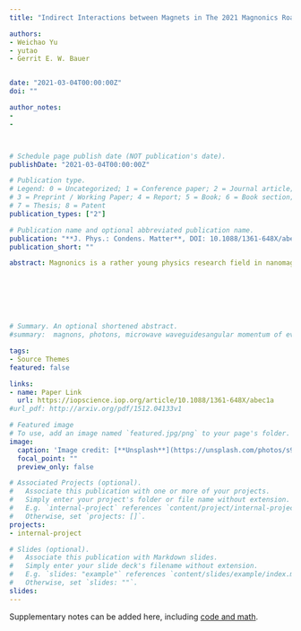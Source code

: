 ```yaml
---
title: "Indirect Interactions between Magnets in The 2021 Magnonics Roadmap (Perspective Article),"

authors:
- Weichao Yu
- yutao
- Gerrit E. W. Bauer


date: "2021-03-04T00:00:00Z"
doi: ""

author_notes:
- 
-



# Schedule page publish date (NOT publication's date).
publishDate: "2021-03-04T00:00:00Z"

# Publication type.
# Legend: 0 = Uncategorized; 1 = Conference paper; 2 = Journal article;
# 3 = Preprint / Working Paper; 4 = Report; 5 = Book; 6 = Book section;
# 7 = Thesis; 8 = Patent
publication_types: ["2"]

# Publication name and optional abbreviated publication name.
publication: "**J. Phys.: Condens. Matter**, DOI: 10.1088/1361-648X/abec1a"
publication_short: ""

abstract: Magnonics is a rather young physics research field in nanomagnetism and nanoscience that addresses the use of spin waves (magnons) to transmit, store, and process information. After several papers and review articles published in the last decade, with a steadily increase in the number of citations, we are presenting the first Roadmap on Magnonics. This a collection of 22 sections written by leading experts in this field who review and discuss the current status but also present their vision of future perspectives. Today, the principal challenges in applied magnonics are the excitation of sub-100 nm wavelength magnons, their manipulation on the nanoscale and the creation of sub-micrometre devices using low-Gilbert damping magnetic materials and the interconnections to standard electronics. In this respect, magnonics offers lower energy consumption, easier integrability and compatibility with CMOS structure, reprogrammability, shorter wavelength, smaller device features, anisotropic properties, negative group velocity, non-reciprocity and efficient tunability by various external stimuli to name a few. Hence, despite being a young research field, magnonics has come a long way since its early inception. This Roadmap represents a milestone for future emerging research directions in magnonics and hopefully it will be followed by a series of articles on the same topic.







# Summary. An optional shortened abstract.
#summary:  magnons, photons, microwave waveguidesangular momentum of evanescent field, noncontact pumping of electron spin, evanescent stray fields.

tags:
- Source Themes
featured: false

links:
- name: Paper Link
  url: https://iopscience.iop.org/article/10.1088/1361-648X/abec1a
#url_pdf: http://arxiv.org/pdf/1512.04133v1

# Featured image
# To use, add an image named `featured.jpg/png` to your page's folder. 
image:
  caption: 'Image credit: [**Unsplash**](https://unsplash.com/photos/s9CC2SKySJM)'
  focal_point: ""
  preview_only: false

# Associated Projects (optional).
#   Associate this publication with one or more of your projects.
#   Simply enter your project's folder or file name without extension.
#   E.g. `internal-project` references `content/project/internal-project/index.md`.
#   Otherwise, set `projects: []`.
projects:
- internal-project

# Slides (optional).
#   Associate this publication with Markdown slides.
#   Simply enter your slide deck's filename without extension.
#   E.g. `slides: "example"` references `content/slides/example/index.md`.
#   Otherwise, set `slides: ""`.
slides:
---
```


Supplementary notes can be added here, including [code and math](https://sourcethemes.com/academic/docs/writing-markdown-latex/).
